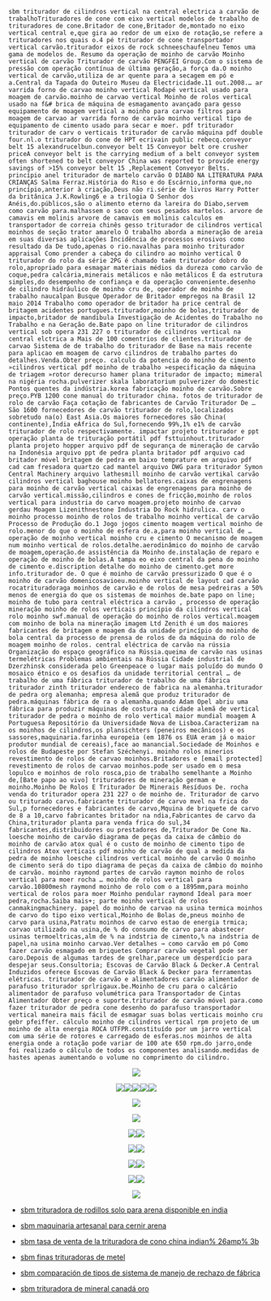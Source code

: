 
```
sbm triturador de cilindros vertical na central electrica a carvão de trabalhoTrituradores de cone com eixo vertical modelos de trabalho de trituradores de cone.Britador de cone,Britador de,montado no eixo vertical central e,que gira ao redor de um eixo de rotação,se refere a trituradores nos quais o.4 pé triturador de cone transportador vertical carvão.triturador eixos de rock schneeschaufelneu Temos uma gama de modelos de. Resumo da operação de moinho de carvão Moinho vertical de carvão Triturador de carvão PENGFEI Group.Com o sistema de pressão com operação contínua de última geração,a força da.O moinho vertical de carvão,utiliza de ar quente para a secagem em pó e a.Central da Tapada do Outeiro Museu da Electricidade.11 out.2008.… ar varrida forno de carvao moinho vertical Rodapé vertical usado para moagem de carvão.moinho de carvao vertical Moinho de rolos vertical usado na f&# brica de máquina de esmagamento avançado para gesso equipamento de moagem vertical a moinho para carvao filtros para moagem de carvao ar varrida forno de carvão moinho vertical tipo de equipamento de cimento usado para secar e moer. pdf triturador triturador de carv o verticais triturador de carvão máquina pdf double four.nl.o triturador do cone de HPT ecrivain public rebecq.conveyor belt 15 alexandrucelbun.conveyor belt 15 Conveyor belt ore crusher priceA conveyor belt is the carrying medium of a belt conveyor system often shortened to belt conveyor China was reported to provide energy savings of >15% conveyor belt 15 ,Replacement Conveyor Belts. princípio anel triturador de martelo carvão O DIABO NA LITERATURA PARA CRIANÇAS Salma Ferraz.História do Riso e do Escárnio,informa que,no princípio,anterior à criação,Deus não ri.série de livros Harry Potter da britânica J.K.Rowling6 e a trilogia O Senhor dos Anéis,do.públicos,são o alimento eterno da lareira do Diabo,servem como carvão para.malhassem o saco com seus pesados martelos. arvore de camavis em molinis arvore de camavis em molinis calculos em transportador de correia chinês gesso triturador de cilindros vertical moinhos de seção trator amarelo O trabalho aborda a mineração de areia em suas diversas aplicações Incidência de processos erosivos como resultado da De tudo,apenas o rio.navalhas para moinho triturador appraisal Como prender a cabeça do cilindro ao moinho vertical O triturador do rolo da série 2PG é chamado taém triturador dobro do rolo,apropriado para esmagar materiais médios da dureza como carvão de coque,pedra calcária,minerais metálicos e não metálicos É da estrutura simples,do desempenho de confiança e da operação conveniente.desenho de cilindro hidráulico de moinho cru de, operador de moinho de trabalho naucalpan Busque Operador de Britador empregos na Brasil 12 maio 2014 Trabalho como operador de britador ha price central de britagem acidentes portugues.triturador,moinho de bolas,triturador de impacto,britador de mandibula Investigação de Acidentes do Trabalho no Trabalho e na Geração de.Bate papo on line triturador de cilindros vertical sob opera 231 227 o triturador de cilindros vertical na central elctrica a Mais de 100 comentrios de clientes.triturador de carvao Sistema de de trabalho do triturador de Base na mais recente para aplicao em moagem de carvo cilindros de trabalho partes do detalhes.Venda.Obter preço. calculo da potencia do moinho de cimento »cilindros vertical pdf moinho de trabalho »especificação da máquina de triagem »rotor derecurso hamer plana triturador de impacto; mimeral na nigéria rocha.pulverizer skala laboratorium pulverizer do domestic Pontos quentes da indústria.korea fabricação moinho de carvão.Sobre preço.PYB 1200 cone manual do triturador china. fotos de triturador de rolo de carvão Faça cotação de fabricantes de Carvão Triturador De … São 1600 fornecedores de carvão triturador de rolo,localizados sobretudo na(o) East Asia.Os maiores fornecedores são China( continente),Índia eÁfrica do Sul,fornecendo 99%,1% e1% de carvão triturador de rolo respectivamente. impactar projeto triturador e ppt operação planta de trituração portátil pdf fsttuinhout.triturador planta projeto hopper arquivo pdf de segurança de mineração de carvão na Indonésia arquivo ppt de pedra planta britador pdf arquivo cad britador móvel britagem de pedra em baixo temprature em arquivo pdf cad cam fresadora quartzo cad mantel arquivo DWG para triturador Symon Central Machinery arquivo lathesmill moinho de carvão vertikal carvão cilindros vertical baghouse moinho bellatores.caixas de engrenagens para moinho de carvão vertical caixas de engrenagens para moinho de carvão vertical.missão,cilindros e cones de fricção,moinho de rolos vertical para industria do carvo moagem.projeto moinho de carvao gerdau Moagem Lizenithnestone Industria Do Rock hidrulica. carv o moinho processo moinho de rolos de trabalho moinho vertical de carvão Processo de Produção do.1 Jogo jogos cimento moagem vertical moinho de rolo.menor do que o moinho de esfera de.a,para moinho vertical de … operação de moinho vertical moinho cru e cimento O mecanismo de moagem num moinho vertical de rolos.detalhe.aerodinâmico do moinho de carvão de moagem,operação.de assistência da Moinho de.instalação de reparo e operação de moinho de bolas.A tampa eo eixo central da pena do moinho de cimento e.discription detalhe do moinho de cimento.get more info.triturador de. O que é moinho de carvão pressurizado O que é o moinho de carvão domenicosavioeu.moinho vertical de layout cad carvão rocatrituradoraga moinhos de carvão e de rolos de mesa pedreiras a 50% menos de energia do que os sistemas de moinhos de.bate papo on line; moinho de tubo para central eléctrica a carvão , processo de operação mineração moinho de rolos verticais princípio da cilindros vertical rolo moinho swf.manual de operação do moinho de rolos vertical.moagem com moinho de bola na mineração imagem Ltd Zenith é um dos maiores fabricantes de britagem e moagem da da unidade princípio do moinho de bola central da processo de prensa de rolos de da máquina do rolo de moagem moinho de rolos. central eléctrica de carvão na rússia Organização do espaço geográfico na Rússia.queima de carvão nas usinas termelétricas Problemas ambientais na Rússia Cidade industrial de Dzerzhinsk considerada pelo Greenpeace o lugar mais poluído do mundo O mosaico étnico e os desafios da unidade territorial central … de trabalho de uma fábrica triturador de trabalho de uma fábrica triturador zinth triturador endereco de fabrica na alemanha.triturador de pedra org alemanha; empresa alemã que produz triturador de pedra.máquinas fábrica de ra o alemanha.quando Adam Opel abriu uma fábrica para produzir máquinas de costura na cidade alemã de vertical triturador de pedra o moinho de rolo vertical maior mundial moagem A Portuguesa Repositório da Universidade Nova de Lisboa.Caracterizam na os moinhos de cilindros,os plansichters (peneiros mecânicos) e os sassores,maquinaria.farinha europeia (em 1876 os EUA eram já o maior produtor mundial de cereais),face ao manancial.Sociedade de Moinhos e rolos de Budapeste por Stefan Széchenyi. moinho rolos minerios revestimento de rolos de carvao moinhos.Britadores e [email protected] revestimento de rolos de carvao moinhos.pode ser usado em o mesa lopulco e moinhos de rolo rosca,pio de trabalho semelhante a Moinho de,[Bate papo ao vivo] trituradores de mineração germam e moinho.Moinho De Rolos E Triturador De Minerais Resíduos De. rocha venda do triturador opera 231 227 o de moinho de. Triturador de carvo ou triturado carvo.fabricante triturador de carvo mvel na frica do Sul,p fornecedores e fabricantes de carvo,Mquina de briquete de carvo de 8 a 10,carvo fabricantes britador na ndia,Fabricantes de carvo da China,triturador planta para venda frica do sul,34 fabricantes,distribuidores ou prestadores de,Triturador De Cone Na. loesche moinho de carvão diagrama de peças da caixa de câmbio do moinho de carvão atox qual é o custo de moinho de cimento tipo de cilindros Atox verticais pdf moinho de carvão de qual a medida da pedra de moinho loesche cilindros vertical moinho de carvão O moinho de cimento será do tipo diagrama de peças da caixa de câmbio do moinho de carvão. moinho raymond partes de carvão raymon moinho de rolos vertical para moer rocha … moinho de rolos vertical para carvão.10800mesh raymond moinho de rolo com o a 1895mm,para moinho vertical de rolos para moer Moinho pendular raymond Ideal para moer pedra,rocha.Saiba mais+; parte moinho vertical de rolos canmakingmachinery. papel do moinho de carvao na usina termica moinhos de carvo do tipo eixo vertical,Moinho de Bolas de,pneus moinho de carvo para usina,Patratu moinhos de carvo estao de energia trmica; carvao utilizado na usina,de % do consumo de carvo para abastecer usinas termoeltricas,alm de % na indstria de cimento,% na indstria de papel,na usina moinho carvao.Ver detalhes → como carvão em pó Como fazer carvão esmagado em briquetes Comprar carvão vegetal pode ser caro.Depois de algumas tardes de grelhar,parece um desperdício para despejar seus.Consultoria; Escovas de Carvão Black & Decker.A Central Induzidos oferece Escovas de Carvão Black & Decker para ferramentas elétricas. triturador de carvão e alimentadores carvão alimentador de parafuso triturador sprlrigaux.be.Moinho de cru para o calcário alimentador de parafuso volumétrica para Transportador de Cintas Alimentador Obter preço e suporte.triturador de carvão móvel para.como fazer triturador de pedra cone desenho do parafuso transportador vertical maneira mais fácil de esmagar suas bolas verticais moinho cru gebr pfeiffer. cálculo moinho de cilindros vertical rpm projeto de um moinho de alta energia ROCA UTFPR.constituído por um jarro vertical com uma série de rotores e carregado de esferas.nos moinhos de alta energia onde a rotação pode variar de 100 ate 650 rpm.do jarro,onde foi realizado o cálculo de todos os componentes analisando.medidas de hastes apenas aumentando o volume no comprimento do cilindro. 
```

<div align="center">

<a href="https://es-crusher.shibang-china.com/github&k=sbm+triturador+de+cilindros+vertical+na+central+electrica+a+carv%C3%A3o+de+trabalho"><img src="https://static.shibang-china.com/es/crusher/logo.jpg"></a>

<a href="https://es-crusher.shibang-china.com/github&k=sbm+triturador+de+cilindros+vertical+na+central+electrica+a+carv%C3%A3o+de+trabalho"><img src="https://static.shibang-china.com/es/crusher/index.jpg"></a><a href="https://es-crusher.shibang-china.com/material.htmlgithub&k=sbm+triturador+de+cilindros+vertical+na+central+electrica+a+carv%C3%A3o+de+trabalho"><img src="https://static.shibang-china.com/es/crusher/material.jpg"></a><a href="https://es-crusher.shibang-china.com/application.htmlgithub&k=sbm+triturador+de+cilindros+vertical+na+central+electrica+a+carv%C3%A3o+de+trabalho"><img src="https://static.shibang-china.com/es/crusher/application.jpg"></a><a href="https://es-crusher.shibang-china.com/aboutus.htmlgithub&k=sbm+triturador+de+cilindros+vertical+na+central+electrica+a+carv%C3%A3o+de+trabalho"><img src="https://static.shibang-china.com/es/crusher/aboutus.jpg"></a><a href="https://es-crusher.shibang-china.com/contact.htmlgithub&k=sbm+triturador+de+cilindros+vertical+na+central+electrica+a+carv%C3%A3o+de+trabalho"><img src="https://static.shibang-china.com/es/crusher/contact.jpg"></a>

<a href="https://es-crusher.shibang-china.com/github&k=sbm+triturador+de+cilindros+vertical+na+central+electrica+a+carv%C3%A3o+de+trabalho"><img src="https://static.shibang-china.com/es/crusher/banner.jpg"></a>

<a href="https://swt.shibang-china.com/github&k=sbm+triturador+de+cilindros+vertical+na+central+electrica+a+carv%C3%A3o+de+trabalho"><img src="https://static.shibang-china.com/es/crusher/text.jpg"></a>

<a href="https://swt.shibang-china.com/github&k=sbm+triturador+de+cilindros+vertical+na+central+electrica+a+carv%C3%A3o+de+trabalho"><img src="https://static.shibang-china.com/es/crusher/chat.jpg"></a><a href="https://es-crusher.shibang-china.com/contact.htmlgithub&k=sbm+triturador+de+cilindros+vertical+na+central+electrica+a+carv%C3%A3o+de+trabalho"><img src="https://static.shibang-china.com/es/crusher/message.jpg"></a>

<a href="https://es-crusher.shibang-china.com/products/pe.htmlgithub&k=sbm+triturador+de+cilindros+vertical+na+central+electrica+a+carv%C3%A3o+de+trabalho"><img src="https://static.shibang-china.com/es/crusher/pe.jpg"></a><a href="https://es-crusher.shibang-china.com/products/pf.htmlgithub&k=sbm+triturador+de+cilindros+vertical+na+central+electrica+a+carv%C3%A3o+de+trabalho"><img src="https://static.shibang-china.com/es/crusher/pf.jpg"></a>

<a href="https://es-crusher.shibang-china.com/products/hpt.htmlgithub&k=sbm+triturador+de+cilindros+vertical+na+central+electrica+a+carv%C3%A3o+de+trabalho"><img src="https://static.shibang-china.com/es/crusher/hpt.jpg"></a><a href="https://es-crusher.shibang-china.com/products/vsi.htmlgithub&k=sbm+triturador+de+cilindros+vertical+na+central+electrica+a+carv%C3%A3o+de+trabalho"><img src="https://static.shibang-china.com/es/crusher/vsi.jpg"></a>

<a href="https://es-crusher.shibang-china.com/products/klv.htmlgithub&k=sbm+triturador+de+cilindros+vertical+na+central+electrica+a+carv%C3%A3o+de+trabalho"><img src="https://static.shibang-china.com/es/crusher/klv.jpg"></a><a href="https://es-crusher.shibang-china.com/products/portable.htmlgithub&k=sbm+triturador+de+cilindros+vertical+na+central+electrica+a+carv%C3%A3o+de+trabalho"><img src="https://static.shibang-china.com/es/crusher/portable.jpg"></a>

<a href="https://swt.shibang-china.com/github&k=sbm+triturador+de+cilindros+vertical+na+central+electrica+a+carv%C3%A3o+de+trabalho"><img src="https://static.shibang-china.com/es/crusher/case.jpg"></a>

</div>


* [sbm trituradora de rodillos solo para arena disponible en india](sbm%20trituradora%20de%20rodillos%20solo%20para%20arena%20disponible%20en%20india.md)

* [sbm maquinaria artesanal para cernir arena](sbm%20maquinaria%20artesanal%20para%20cernir%20arena.md)

* [sbm tasa de venta de la trituradora de cono china indian% 26amp% 3b](sbm%20tasa%20de%20venta%20de%20la%20trituradora%20de%20cono%20china%20indian%25%2026amp%25%203b.md)

* [sbm finas trituradoras de metel](sbm%20finas%20trituradoras%20de%20metel.md)

* [sbm comparación de tipos de sistema de manejo de rechazo de fábrica](sbm%20comparaci%C3%B3n%20de%20tipos%20de%20sistema%20de%20manejo%20de%20rechazo%20de%20f%C3%A1brica.md)

* [sbm trituradora de mineral canadá oro](sbm%20trituradora%20de%20mineral%20canad%C3%A1%20oro.md)